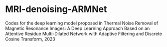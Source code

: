 # MRI-denoising-ARMNet
Codes for the deep learning model proposed in Thermal Noise Removal of Magnetic Resonance Images: A Deep Learning Approach Based on an Attentive Residue Multi-Dilated Network with Adaptive Filtering and Discrete Cosine Transform, 2023
